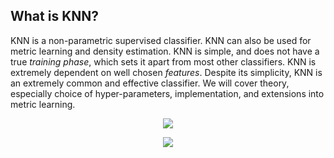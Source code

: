 ## What is KNN?

KNN is a non-parametric supervised classifier. KNN can also be used for metric learning and density estimation. KNN is simple, and does not have a true _training phase_, which sets it apart from most other classifiers. KNN is extremely dependent on well chosen _features_. Despite its simplicity, KNN is an extremely common and effective classifier. We will cover theory, especially choice of hyper-parameters, implementation, and extensions into metric learning.

<p align="center">
	<img class="plot" src="/assets/what-is-knn-plot1.png" />
</p>

<p align="center">
	<img class="plot" src="/assets/what-is-knn-plot2.png" />
</p>